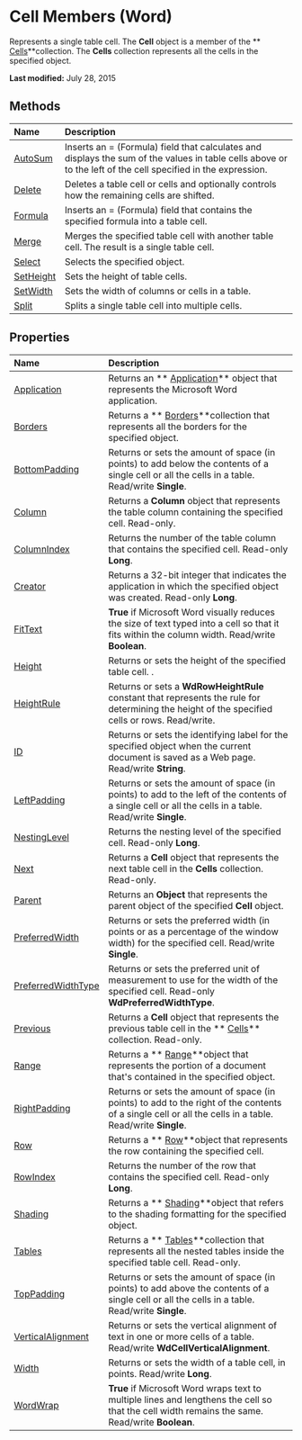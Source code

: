 
# Cell Members (Word)
Represents a single table cell. The  **Cell** object is a member of the ** [Cells](ceaa5b45-518d-d6ea-1ce8-5a34f6e37046.md)**collection. The  **Cells** collection represents all the cells in the specified object.

 **Last modified:** July 28, 2015


## Methods



|**Name**|**Description**|
|:-----|:-----|
| [AutoSum](5f8c36c3-2e26-8e5f-16c4-49d4c04144c1.md)|Inserts an = (Formula) field that calculates and displays the sum of the values in table cells above or to the left of the cell specified in the expression.|
| [Delete](01e6d989-e86c-9a3b-b0e3-d6eb1f2a7183.md)|Deletes a table cell or cells and optionally controls how the remaining cells are shifted.|
| [Formula](0fec018a-5a6f-f5ec-ed1c-a963e53c27b3.md)|Inserts an = (Formula) field that contains the specified formula into a table cell.|
| [Merge](79d929bd-9578-e937-405f-8ad970ae883c.md)|Merges the specified table cell with another table cell. The result is a single table cell.|
| [Select](d7228170-2b1f-51e2-9fc1-0cbfffa3b74d.md)|Selects the specified object.|
| [SetHeight](1c26425e-66f0-0558-5981-7161d730e8e1.md)|Sets the height of table cells.|
| [SetWidth](fd9fbeb1-a8c7-a6bf-1c9e-b63954848baf.md)|Sets the width of columns or cells in a table.|
| [Split](c7eb0d00-ff7e-a737-2083-e16f46ead256.md)|Splits a single table cell into multiple cells.|

## Properties



|**Name**|**Description**|
|:-----|:-----|
| [Application](ccce55d3-b2ec-bd03-f1f5-46df97b5a07d.md)|Returns an  ** [Application](d1cf6f8f-4e88-bf01-93b4-90a83f79cb44.md)** object that represents the Microsoft Word application.|
| [Borders](a62d45e4-02ff-60ab-b0e6-93929cce64d1.md)|Returns a  ** [Borders](6dd1d4cc-2dcf-22c7-a299-4721a5543ba3.md)**collection that represents all the borders for the specified object.|
| [BottomPadding](5f265dc2-a9c4-d307-69a8-1f73407a4301.md)|Returns or sets the amount of space (in points) to add below the contents of a single cell or all the cells in a table. Read/write  **Single**.|
| [Column](b3f5f0a1-4d17-9d66-f689-9eb6308132fe.md)|Returns a  **Column** object that represents the table column containing the specified cell. Read-only.|
| [ColumnIndex](cb30b08a-b95f-da3f-ceae-7c83a5d2ec9e.md)|Returns the number of the table column that contains the specified cell. Read-only  **Long**.|
| [Creator](9a50df51-61ab-01d1-30fe-6c5f6622ce4c.md)|Returns a 32-bit integer that indicates the application in which the specified object was created. Read-only  **Long**.|
| [FitText](ba600e01-1892-557d-95e8-fc9cdea8ef6b.md)| **True** if Microsoft Word visually reduces the size of text typed into a cell so that it fits within the column width. Read/write **Boolean**.|
| [Height](746d61a9-d3e2-c28d-3dac-a892c33be2c7.md)|Returns or sets the height of the specified table cell. .|
| [HeightRule](cff7f223-5f3f-c31f-e12a-3d28c96d47ec.md)|Returns or sets a  **WdRowHeightRule** constant that represents the rule for determining the height of the specified cells or rows. Read/write.|
| [ID](46c973be-38d4-18b3-ea4e-0d29d89313d7.md)|Returns or sets the identifying label for the specified object when the current document is saved as a Web page. Read/write  **String**.|
| [LeftPadding](b80dba74-7f12-0258-de03-e9941b6b1f4c.md)|Returns or sets the amount of space (in points) to add to the left of the contents of a single cell or all the cells in a table. Read/write  **Single**.|
| [NestingLevel](6eff7eac-72b9-1b33-af2c-0dd410576e92.md)|Returns the nesting level of the specified cell. Read-only  **Long**.|
| [Next](b4171c7c-6703-9cdf-a964-09e32874fbb6.md)|Returns a  **Cell** object that represents the next table cell in the **Cells** collection. Read-only.|
| [Parent](ef27abde-9789-52f2-ac30-b346404939d6.md)|Returns an  **Object** that represents the parent object of the specified **Cell** object.|
| [PreferredWidth](2b59ace4-bd3e-8a30-b81e-0f57d29f8a02.md)|Returns or sets the preferred width (in points or as a percentage of the window width) for the specified cell. Read/write  **Single**.|
| [PreferredWidthType](5880af18-b1a2-cb53-c224-147453e84f0e.md)|Returns or sets the preferred unit of measurement to use for the width of the specified cell. Read-only  **WdPreferredWidthType**.|
| [Previous](64bc6592-e7ae-15bc-456e-1ba0cb1b2935.md)|Returns a  **Cell** object that represents the previous table cell in the ** [Cells](ceaa5b45-518d-d6ea-1ce8-5a34f6e37046.md)** collection. Read-only.|
| [Range](579a25ad-91fa-a7c9-7eb8-4307521aeddd.md)|Returns a  ** [Range](15a7a1c4-5f3f-5b6e-60e9-29688de3f274.md)**object that represents the portion of a document that's contained in the specified object.|
| [RightPadding](6e71d162-7a8a-9ff2-38ec-c7867804d28b.md)|Returns or sets the amount of space (in points) to add to the right of the contents of a single cell or all the cells in a table. Read/write  **Single**.|
| [Row](b395a2f8-2eb4-1443-1298-56e3d3ad068b.md)|Returns a  ** [Row](38a05858-829a-ea5c-ce63-7f7343bf7b88.md)**object that represents the row containing the specified cell.|
| [RowIndex](745fabed-ba99-2e69-0d87-a7b520ac78cf.md)|Returns the number of the row that contains the specified cell. Read-only  **Long**.|
| [Shading](ab2f5789-ba6e-fa8a-d0a9-4c8b7922aa92.md)|Returns a  ** [Shading](e136509a-1be1-29e4-7b37-1faf659e37ba.md)**object that refers to the shading formatting for the specified object.|
| [Tables](2e18a6ae-590b-0f4f-41b5-cd34e15c9375.md)|Returns a  ** [Tables](068a3d0f-0b19-3927-cb0a-7fb0d0fd8e52.md)**collection that represents all the nested tables inside the specified table cell. Read-only.|
| [TopPadding](03c8bd07-dde2-6ad3-1291-7b0c0ada424a.md)|Returns or sets the amount of space (in points) to add above the contents of a single cell or all the cells in a table. Read/write  **Single**.|
| [VerticalAlignment](fc4308f0-755e-251b-f7f2-6d86b78dc0b0.md)|Returns or sets the vertical alignment of text in one or more cells of a table. Read/write  **WdCellVerticalAlignment**.|
| [Width](87c0422d-5f4f-44a3-902a-cb751b459ef9.md)|Returns or sets the width of a table cell, in points. Read/write  **Long**.|
| [WordWrap](16255023-d6c3-3c27-402f-490970b7af33.md)| **True** if Microsoft Word wraps text to multiple lines and lengthens the cell so that the cell width remains the same. Read/write **Boolean**.|

